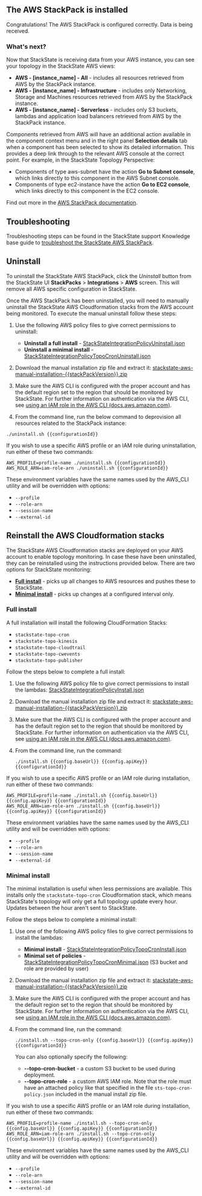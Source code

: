 ## The AWS StackPack is installed

Congratulations! The AWS StackPack is configured correctly. Data is being received.

### What's next?

Now that StackState is receiving data from your AWS instance, you can see your topology in the StackState AWS views:

- **AWS - \[instance_name\] - All** - includes all resources retrieved from AWS by the StackPack instance.
- **AWS - \[instance_name\] - Infrastructure** - includes only Networking, Storage and Machines resources retrieved from AWS by the StackPack instance.
- **AWS - \[instance_name\] - Serverless** - includes only S3 buckets, lambdas and application load balancers retrieved from AWS by the StackPack instance.

Components retrieved from AWS will have an additional action available in the component context menu and in the right panel **Selection details** tab when a component has been selected to show its detailed information. This provides a deep link through to the relevant AWS console at the correct point. For example, in the StackState Topology Perspective: 

- Components of type aws-subnet have the action **Go to Subnet console**, which links directly to this component in the AWS Subnet console.
- Components of type ec2-instance have the action **Go to EC2 console**, which links directly to this component in the EC2 console.

Find out more in the [AWS StackPack documentation](https://l.stackstate.com/ui-aws-docs).

## Troubleshooting

Troubleshooting steps can be found in the StackState support Knowledge base guide to [troubleshoot the StackState AWS StackPack](https://l.stackstate.com/ui-aws-support-kb).

## Uninstall

To uninstall the StackState AWS StackPack, click the *Uninstall* button from the StackState UI **StackPacks** &gt; **Integrations**  &gt; **AWS** screen. This will remove all AWS specific configuration in StackState. 

Once the AWS StackPack has been uninstalled, you will need to manually uninstall the StackState AWS Cloudformation stacks from the AWS account being monitored. To execute the manual uninstall follow these steps:

1. Use the following AWS policy files to give correct permissions to uninstall:

   * **Uninstall a full install** - [StackStateIntegrationPolicyUninstall.json](/api/stackpack/aws/resources/{{stackPackVersion}}/StackStateIntegrationPolicyUninstall.json)
   * **Uninstall a minimal install** - [StackStateIntegrationPolicyTopoCronUninstall.json](/api/stackpack/aws/resources/{{stackPackVersion}}/StackStateIntegrationPolicyTopoCronUninstall.json)

2. Download the manual installation zip file and extract it: [stackstate-aws-manual-installation-{{stackPackVersion}}.zip](/api/stackpack/aws/resources/{{stackPackVersion}}/stackstate-aws-manual-installation-{{stackPackVersion}}.zip)

3. Make sure the AWS CLI is configured with the proper account and has the default region set to the region that should be monitored by StackState. For further information on authentication via the AWS CLI, see [using an IAM role in the AWS CLI \(docs.aws.amazon.com\)](https://l.stackstate.com/ui-aws-cli-configure-role).

4. From the command line, run the below command to deprovision all resources related to the StackPack instance:
```
./uninstall.sh {{configurationId}}
```

If you wish to use a specific AWS profile or an IAM role during uninstallation, run either of these two commands:

```
AWS_PROFILE=profile-name ./uninstall.sh {{configurationId}}
AWS_ROLE_ARN=iam-role-arn ./uninstall.sh {{configurationId}}
```

These environment variables have the same names used by the AWS_CLI utility and will be overridden with options:

- `--profile`
- `--role-arn`
- `--session-name`
- `--external-id`

## Reinstall the AWS Cloudformation stacks

The StackState AWS Cloudformation stacks are deployed on your AWS account to enable topology monitoring. In case these have been uninstalled, they can be reinstalled using the instructions provided below. There are two options for StackState monitoring:

* [**Full install**](#full-install) - picks up all changes to AWS resources and pushes these to StackState.
* [**Minimal install**](#minimal-install) - picks up changes at a configured interval only.

### Full install

A full installation will install the following CloudFormation Stacks:

- `stackstate-topo-cron`
- `stackstate-topo-kinesis`
- `stackstate-topo-cloudtrail`
- `stackstate-topo-cwevents`
- `stackstate-topo-publisher`

Follow the steps below to complete a full install:

1. Use the following AWS policy file to give correct permissions to install the lambdas: [StackStateIntegrationPolicyInstall.json](/api/stackpack/aws/resources/{{stackPackVersion}}/StackStateIntegrationPolicyInstall.json)

2. Download the manual installation zip file and extract it: [stackstate-aws-manual-installation-{{stackPackVersion}}.zip](/api/stackpack/aws/resources/{{stackPackVersion}}/stackstate-aws-manual-installation-{{stackPackVersion}}.zip)

3. Make sure that the AWS CLI is configured with the proper account and has the default region set to the region that should be monitored by StackState. For further information on authentication via the AWS CLI, see [using an IAM role in the AWS CLI \(docs.aws.amazon.com\)](https://l.stackstate.com/ui-aws-cli-configure-role).

4. From the command line, run the command:
    ```
    ./install.sh {{config.baseUrl}} {{config.apiKey}} {{configurationId}}
    ```

If you wish to use a specific AWS profile or an IAM role during installation, run either of these two commands:

```
AWS_PROFILE=profile-name ./install.sh {{config.baseUrl}} {{config.apiKey}} {{configurationId}}
AWS_ROLE_ARN=iam-role-arn ./install.sh {{config.baseUrl}} {{config.apiKey}} {{configurationId}}
```

These environment variables have the same names used by the AWS_CLI utility and will be overridden with options:

- `--profile`
- `--role-arn`
- `--session-name`
- `--external-id`

### Minimal install

The minimal installation is useful when less permissions are available. This installs only the `stackstate-topo-cron` Cloudformation stack, which means StackState's topology will only get a full topology update every hour. Updates between the hour aren't sent to StackState. 

Follow the steps below to complete a minimal install:

1. Use one of the following AWS policy files to give correct permissions to install the lambdas:

    * **Minimal install** - [StackStateIntegrationPolicyTopoCronInstall.json](/api/stackpack/aws/resources/{{stackPackVersion}}/StackStateIntegrationPolicyTopoCronInstall.json)
    * **Minimal set of policies** - [StackStateIntegrationPolicyTopoCronMinimal.json](/api/stackpack/aws/resources/{{stackPackVersion}}/StackStateIntegrationPolicyTopoCronMinimal.json) (S3 bucket and role are provided by user)

2. Download the manual installation zip file and extract it: [stackstate-aws-manual-installation-{{stackPackVersion}}.zip](/api/stackpack/aws/resources/{{stackPackVersion}}/stackstate-aws-manual-installation-{{stackPackVersion}}.zip)

3. Make sure the AWS CLI is configured with the proper account and has the default region set to the region that should be monitored by StackState. For further information on authentication via the AWS CLI, see [using an IAM role in the AWS CLI \(docs.aws.amazon.com\)](https://l.stackstate.com/ui-aws-cli-configure-role).
 
4. From the command line, run the command:
    ```
    ./install.sh --topo-cron-only {{config.baseUrl}} {{config.apiKey}} {{configurationId}}
    ```
   You can also optionally specify the following:
    - **--topo-cron-bucket** - a custom S3 bucket to be used during deployment.
    - **--topo-cron-role** - a custom AWS IAM role. Note that the role must have an attached policy like that specified in the file `sts-topo-cron-policy.json` included in the manual install zip file.

If you wish to use a specific AWS profile or an IAM role during installation, run either of these two commands:

```
AWS_PROFILE=profile-name ./install.sh --topo-cron-only {{config.baseUrl}} {{config.apiKey}} {{configurationId}}
AWS_ROLE_ARN=iam-role-arn ./install.sh --topo-cron-only {{config.baseUrl}} {{config.apiKey}} {{configurationId}}
```

These environment variables have the same names used by the AWS_CLI utility and will be overridden with options:

- `--profile`
- `--role-arn`
- `--session-name`
- `--external-id`
